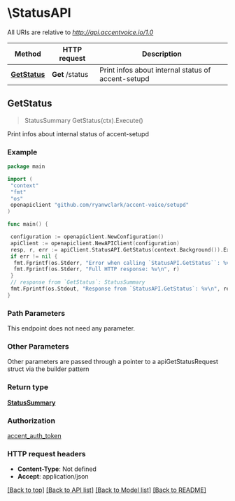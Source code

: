# \StatusAPI

All URIs are relative to *<http://api.accentvoice.io/1.0>*

Method | HTTP request | Description
------------- | ------------- | -------------
[**GetStatus**](StatusAPI.md#GetStatus) | **Get** /status | Print infos about internal status of accent-setupd

## GetStatus

> StatusSummary GetStatus(ctx).Execute()

Print infos about internal status of accent-setupd

### Example

```go
package main

import (
 "context"
 "fmt"
 "os"
 openapiclient "github.com/ryanwclark/accent-voice/setupd"
)

func main() {

 configuration := openapiclient.NewConfiguration()
 apiClient := openapiclient.NewAPIClient(configuration)
 resp, r, err := apiClient.StatusAPI.GetStatus(context.Background()).Execute()
 if err != nil {
  fmt.Fprintf(os.Stderr, "Error when calling `StatusAPI.GetStatus``: %v\n", err)
  fmt.Fprintf(os.Stderr, "Full HTTP response: %v\n", r)
 }
 // response from `GetStatus`: StatusSummary
 fmt.Fprintf(os.Stdout, "Response from `StatusAPI.GetStatus`: %v\n", resp)
}
```

### Path Parameters

This endpoint does not need any parameter.

### Other Parameters

Other parameters are passed through a pointer to a apiGetStatusRequest struct via the builder pattern

### Return type

[**StatusSummary**](StatusSummary.md)

### Authorization

[accent_auth_token](../README.md#accent_auth_token)

### HTTP request headers

- **Content-Type**: Not defined
- **Accept**: application/json

[[Back to top]](#) [[Back to API list]](../README.md#documentation-for-api-endpoints)
[[Back to Model list]](../README.md#documentation-for-models)
[[Back to README]](../README.md)
